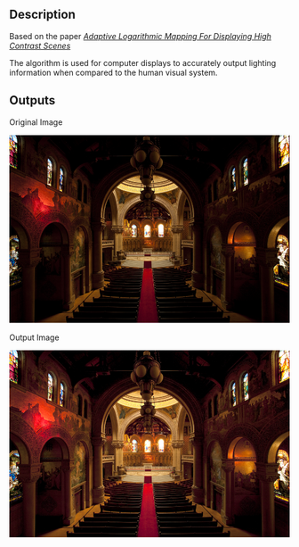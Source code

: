 ## Description

Based on the paper [*Adaptive Logarithmic Mapping For Displaying High
Contrast Scenes*](http://resources.mpi-inf.mpg.de/tmo/logmap/logmap.pdf)

The algorithm is used for computer displays to accurately output lighting information when compared to the human visual system.

## Outputs
Original Image
<p><img src="images/sample_outputs/sp5_og.png" width="640"\></p>

Output Image
<p><img src="images/sample_outputs/sp5_b75.png" width="640"\></p>
